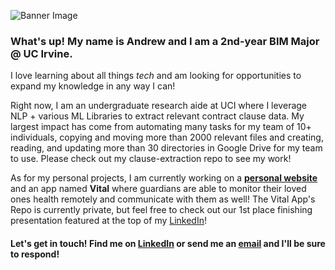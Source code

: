 ![Banner Image](https://media3.giphy.com/media/XD9o33QG9BoMis7iM4/giphy.gif?cid=ecf05e47qyu2asvu1xqso2tfhmha8w1vm952az592hlawuj1&ep=v1_gifs_search&rid=giphy.gif&ct=g)


### What's up! My name is Andrew and I am a 2nd-year BIM Major @ UC Irvine.     

I  love learning about all things *tech* and am looking for opportunities to expand my knowledge in any way I can!


Right now, I am an undergraduate research aide at UCI where I leverage NLP + various ML Libraries to extract relevant contract clause data. My largest impact has come from automating many tasks for my team of 
10+ individuals, copying and moving more than 2000 relevant files and creating, reading, and updating more than 30 directories in Google Drive for my team to use. Please check out my clause-extraction repo to see my work!

As for my personal projects, I am currently working on a [**personal website**](https://andyly13.github.io/) and an app named **Vital** where guardians are able to monitor their loved ones health remotely and communicate with them as well! The Vital App's Repo is currently private, but feel free to check out our 1st place finishing presentation featured at the top of my [LinkedIn](https://www.linkedin.com/in/andrew-ly-770771208/)!


#### Let's get in touch! Find me on [LinkedIn](https://www.linkedin.com/in/andrew-ly-770771208/) or send me an [email](mailto::lyandrew2004@gmail.com) and I'll be sure to respond!




<!--
**andyly13/andyly13** is a ✨ _special_ ✨ repository because its `README.md` (this file) appears on your GitHub profile.

Here are some ideas to get you started:

- 🔭 I’m currently working on ...
- 🌱 I’m currently learning ...
- 👯 I’m looking to collaborate on ...
- 🤔 I’m looking for help with ...
- 💬 Ask me about ...
- 📫 How to reach me: ...
- 😄 Pronouns: ...
- ⚡ Fun fact: ...
-->
